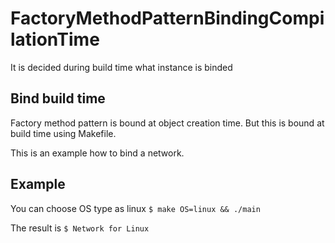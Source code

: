 # FactoryMethodPatternBindingCompilationTime
It is decided during build time what instance is binded

## Bind build time
Factory method pattern is bound at object creation time.
But this is bound at build time using Makefile.

This is an example how to bind a network.


## Example
You can choose OS type as linux
`$ make OS=linux && ./main`

The result is
`$ Network for Linux`
